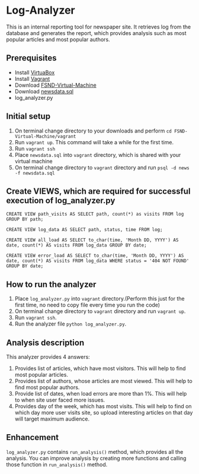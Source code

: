 # Log-Analyzer

This is an internal reporting tool for newspaper site. It retrieves log from the database and generates the report, which provides analysis such as most popular articles and most popular authors.

## Prerequisites

- Install [VirtuaBox](https://www.virtualbox.org/wiki/Download_Old_Builds_5_1)
- Install [Vagrant](https://www.vagrantup.com/downloads.html)
- Download [FSND-Virtual-Machine](https://github.com/udacity/fullstack-nanodegree-vm)
- Download [newsdata.sql](https://d17h27t6h515a5.cloudfront.net/topher/2016/August/57b5f748_newsdata/newsdata.zip)
- log_analyzer.py

## Initial setup

1. On terminal change directory to your downloads and perform `cd FSND-Virtual-Machine/vagrant`
2. Run `vagrant up`. This command will take a while for the first time.
3. Run `vagrant ssh`
4. Place `newsdata.sql` into `vagrant` directory, which is shared with your virtual machine
5. On terminal change directory to `vagrant` directory and run `psql -d news -f newsdata.sql`

## Create VIEWS, which are required for successful execution of log_analyzer.py

`CREATE VIEW path_visits AS
SELECT path, count(*) as visits
FROM log
GROUP BY path;`

`CREATE VIEW log_data AS
SELECT path, status, time
FROM log;`

`CREATE VIEW all_load AS
SELECT to_char(time, 'Month DD, YYYY') AS date, count(*) AS visits
FROM log_data
GROUP BY date;`

`CREATE VIEW error_load AS
SELECT to_char(time, 'Month DD, YYYY') AS date, count(*) AS visits
FROM log_data
WHERE status = '404 NOT FOUND'
GROUP BY date;`

## How to run the analyzer

1. Place `log_analyzer.py` into `vagrant` directory.(Perform this just for the first time, no need to copy file every time you run the code)
2. On terminal change directory to `vagrant` directory and run `vagrant up`.
3. Run `vagrant ssh`.
4. Run the analyzer file `python log_analyzer.py`.

## Analysis description

This analyzer provides 4 answers:
1. Provides list of articles, which have most visitors. This will help to find most popular articles.
2. Provides list of authors, whose articles are most viewed. This will help to find most popular authors.
3. Provide list of dates, when load errors are more than 1%. This will help to when site user faced more issues.
4. Provides day of the week, which has most visits. This will help to find on which day more user visits site, so upload interesting articles on that day will target maximum audience.

## Enhancement

`log_analyzer.py` contains `run_analysis()` method, which provides all the analysis. You can improve analysis by creating more functions and calling those function in `run_analysis()` method.
